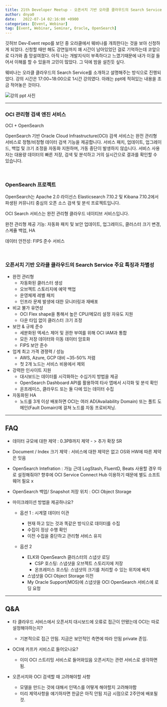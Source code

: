 ```yaml
---
title: 21th Developer Meetup - 오픈서치 기반 오라클 클라우드의 Search Service 알아보기 웨비나 후기
author: dnya0
date:   2022-07-14 02:16:00 +0900
categories: [Event, Webinar]
tag: [Event, Webinar, Seminar, Oracle, OpenSearch]
---
```


깃허브 Dev-Event repo를 보던 중 오라클에서 웨비나를 개최한다는 것을 보아 신청하게 되었다. 신청할 때만 해도 강연일까지 꽤 시간이 남아있었던 걸로 기억하는데 코앞으로 다가와 좀 망설여졌다. 아직 나는 개발지식이 부족하다고 느꼈기때문에 내가 이걸 들어서 이해를 할 수 있을까 고민이 많았다. 그 덕에 밤을 설친듯 싶다.

웨비나는 오라클 클라우드의 Search Service를 소개하고 설명해주는 방식으로 진행되었다. 강의 시간은 17:00~18:00으로 1시간 강의였다. 아래는 ppt에 적혀있는 내용을 조금 적어놓은 것이다.

![강의 ppt 사진](https://user-images.githubusercontent.com/84761609/178792017-2ce4d395-5f3b-420e-ae3e-402e56cc71e4.png)

<hr>

### OCI 관리형 검색 엔진 서비스

OCI + OpenSearch

OpenSearch 기반 Oracle Cloud Infrastructure(OCI) 검색 서비스는 완전 관리형 서비스로 정형/비정형 데이터 검색 기능을 제공합니다. 서비스 패치, 업데이트, 업그레이드, 백업 및 크기 조정을 자동화 지원하며, 가동 중단이 발생하지 않습니다. 서비스 사용자는 대용량 데이터의 빠른 저장, 검색 및 분석하고 거의 실시간으로 결과를 확인할 수 있습니다.

<br>

### OpenSearch 프로젝트

OpenSearch는 Apache 2.0 라이선스 Elasticsearch 7.10.2 및 Kibana 7.10.2에서 파생된 커뮤니티 중심의 오픈 소스 검색 및 분석 프로젝트입니다.

OCI Search 서비스는 완전 관리형 클라우드 네이티브 서비스입니다.

완전 관리형 제공 기능: 자동화 패치 및 보안 업데이트, 업그레이드, 클러스터 크기 변경, 스케쥴 백업, HA

데이터 안전성: FIPS 준수 서비스

<br>

### 오픈서치 기반 오라클 클라우드의 Search Service 주요 특징과 차별성

- 완전 관리형
    - 자동화된 클러스터 생성
    - 오브젝트 스토리지에 예약 백업
    - 운영체제 레벨 패치
    - 인프라 문제 발생에 대한 모니터링과 재배포
- 비교 불가 유연성
    - OCI Flex shape을 통해서 높은 CPU/메모리 설정 자유도 지원
    - 다운 타임 없이 클러스터 크기 조정
- 보안 & 규제 준수
    - 세분화된 엑세스 제어 및 권한 부여를 위해 OCI IAM과 통합
    - 모든 저장 데이터와 이동 데이터 암호화
    - FIPS 보안 준수
- 업계 최고 가격 경쟁력 / 성능
    - AWS, Azure, GCP 대비 ~35-50% 저렴
    - 첫 2개 노드는 서비스 비용에서 제외
- 강력한 인사이트 지원
    - 대시보드는 데이터를 시각화하는 수십가지 방법을 제공
    - OpenSearch Dashboard API를 활용하여 타사 앱에서 시각화 및 분석 확인
    - 온프레미스, 클라우드 또는 둘 다에 있는 데이터 수집
- 자동화된 HA
    - 노드를 3개 이상 배포하면 OCI는 여러 AD(Availability Domain) 또는 폴트 도메인(Fault Domain)에 걸쳐 노드를 자동 프로비져닝.


<hr>

<h2>FAQ</h2>

- 데이터 규모에 대한 제약 : 0.3PB까지 제약 - > 추가 확장 SR 

- Document / Index 크기 제약 : 서비스에 대한 제약은 없고 OS와 HW에 따른 제약은 잇음

- OpenSearch Intefration : 가능 근데 LogStash, FluentD, Beats 사용할 경우 따로 설정해줘야? 향후에 OCI Service Connect Hub 이용하기 때문에 별도 소프트웨어 필요 x

- OpenSearch 백업/ Snapshot 저장 위치 : OCI Object Storage

- 마이크레이션 방법을 제공하나요?
    - 옵션 1 : 시계열 데이터 이관
        - 현재 하고 있는 것과 똑같은 방식으로 데이터를 수집
        - 수집이 정상 수행 확인
        - 이전 수집을 중단하고 관리형 서비스 유지

    - 옵션 2
        - ELK와 OpenSearch 클러스터의 스냅샷 로딩
            - CSP 호스팅: 스냅샷을 오브젝트 스토리지에 저장
            - 온프레미스 호스팅: 스냅샷의 크기를 처리할 수 있는 위치에 배치
        - 스냅샷을 OCI Object Storage 이전
        - My Oracle Support(MOS)에 스냅샷을 OCI OpenSearch 서비스에 로딩 요청

<hr>

<h2>Q&A</h2>

- 타 클라우드 서비스에서 오픈서치 대시보드에 오류로 접근이 안됐는데 OCI는 따로 설정해야하는지?
	
	- 기본적으로 접근 안됨. 지금은 보안적인 측면에 따라 안됨 private 존임.

- OCI에 카프카 서비스로 들어오나요?
	
	- 이미 OCI 스트리밍 서비스로 들어와있음 오픈서치는 관련 서비스로 생각하면 됨.

- 오픈서치와 OCI 검색할 때 고려해야할 사항
	
	- 모델을 만드는 것에 대해서 인덱스를 어떻게 해야할지 고려해야함
	- 미리 제약사항을 얘기하자면 한글은 아직 안됨 지금 시점으로 2주안에 배포될 것. 